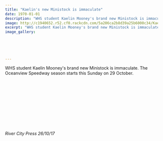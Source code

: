 ```yaml
---
title: "Kaelin's new Ministock is immaculate"
date: 1970-01-01
description: "WHS student Kaelin Mooney's brand new Ministock is immaculate. The Oceanview Speedway season starts this Sunday..."
image: http://c1940652.r52.cf0.rackcdn.com/5a206ca2b8d39a25b6000c34/Kaelin-Mooneys-smaller-new-ministock.jpg
excerpt: "WHS student Kaelin Mooney's brand new Ministock is immaculate. The Oceanview Speedway season starts this Sunday on 29 October."
image_gallery:
    
    
    
    
    
---
```


<p><span>WHS student Kaelin Mooney's brand new Ministock is immaculate.&nbsp;The Oceanview Speedway season starts this Sunday on 29 October.</span></p>
<p><span><br /></span></p>
<p><span><br /></span></p>
<p><span><br /></span></p>
<p><span><br /></span></p>
<p><span><br /></span></p>
<p><span><img src=http://c1940652.r52.cf0.rackcdn.com/5a1f7749b8d39a25b6000baa/Kaelin-Mooneys-new-ministock.jpg alt="" /></span></p>
<p><em><span>River City Press 26/10/17</span></em></p>

